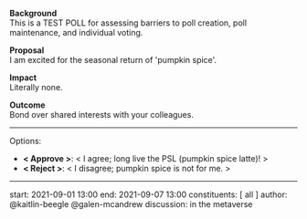 **Background**  
This is a TEST POLL for assessing barriers to poll creation, poll maintenance, and individual voting. 

**Proposal**  
I am excited for the seasonal return of 'pumpkin spice'. 

**Impact**  
Literally none. 

**Outcome**  
Bond over shared interests with your colleagues. 

---
Options:
- **< Approve >**: < I agree; long live the PSL (pumpkin spice latte)! >
- **< Reject >**: < I disagree; pumpkin spice is not for me. >

---
start: 2021-09-01 13:00
end: 2021-09-07 13:00
constituents: [ all ]
author: @kaitlin-beegle @galen-mcandrew
discussion: in the metaverse
